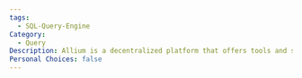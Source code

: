 ```yaml
---
tags:
  - SQL-Query-Engine
Category:
  - Query
Description: Allium is a decentralized platform that offers tools and services for managing and scaling blockchain-based applications, with a focus on simplifying integration and optimizing performance across various networks.
Personal Choices: false
---
```

